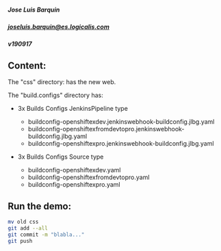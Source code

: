 ##### Jose Luis Barquin
##### joseluis.barquin@es.logicalis.com
##### v190917


## Content:
The "css" directory: has the new web.

The "build.configs" directory has:
  - 3x Builds Configs JenkinsPipeline type
    - buildconfig-openshiftexdev.jenkinswebhook-buildconfig.jlbg.yaml
    - buildconfig-openshiftexfromdevtopro.jenkinswebhook-buildconfig.jlbg.yaml
    - buildconfig-openshiftexpro.jenkinswebhook-buildconfig.jlbg.yaml

  - 3x Builds Configs Source type
    - buildconfig-openshiftexdev.yaml
    - buildconfig-openshiftexfromdevtopro.yaml
    - buildconfig-openshiftexpro.yaml

## Run the demo:
```bash
mv old css
git add --all
git commit -m "blabla..."
git push
```
